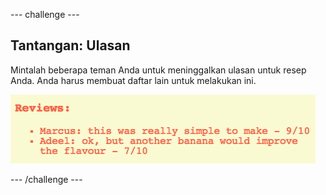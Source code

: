 \--- challenge \---

## Tantangan: Ulasan

Mintalah beberapa teman Anda untuk meninggalkan ulasan untuk resep Anda. Anda harus membuat daftar lain untuk melakukan ini.

![screenshot](images/recipe-reviews.png)

\--- /challenge \---
